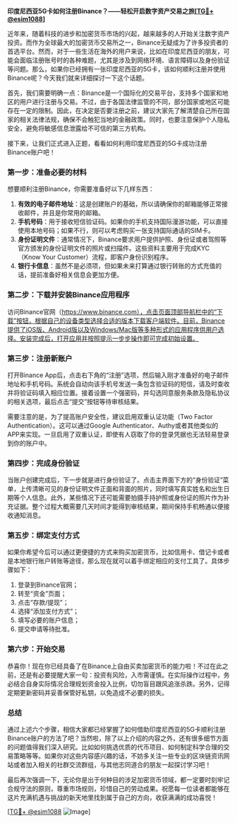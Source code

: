**印度尼西亚5G卡如何注册Binance？——轻松开启数字资产交易之旅[[TG💪+ @esim1088](https://t.me/s/esim1088)]**

近年来，随着科技的进步和加密货币市场的兴起，越来越多的人开始关注数字资产投资。而作为全球最大的加密货币交易所之一，Binance无疑成为了许多投资者的首选平台。然而，对于一些生活在海外的用户来说，比如在印度尼西亚的朋友，可能会面临注册账号时的各种难题，尤其是涉及到网络环境、语言障碍以及身份验证等问题。那么，如果你已经拥有一张印度尼西亚的5G卡，该如何顺利注册并使用Binance呢？今天我们就来详细探讨一下这个话题。

首先，我们需要明确一点：Binance是一个国际化的交易平台，支持多个国家和地区的用户进行注册与交易。不过，由于各国法律监管的不同，部分国家或地区可能存在一定的限制。因此，在决定是否要注册之前，建议大家先了解清楚自己所在国家的相关法律法规，确保不会触犯当地的金融政策。同时，也要注意保护个人隐私安全，避免将敏感信息泄露给不可信的第三方机构。

接下来，让我们正式进入正题，看看如何利用印度尼西亚的5G卡成功注册Binance账户吧！

### 第一步：准备必要的材料

想要顺利注册Binance，你需要准备好以下几样东西：

1. **有效的电子邮件地址**：这是创建账户的基础，所以请确保你的邮箱能够正常接收邮件，并且是你常用的邮箱。
2. **手机号码**：用于接收短信验证码。如果你的手机支持国际漫游功能，可以直接使用本地号码；如果不行，则可以考虑购买一张支持国际通话的SIM卡。
3. **身份证明文件**：通常情况下，Binance要求用户提供护照、身份证或者驾照等官方颁发的身份证明文件的照片或扫描件。这些资料主要用于完成KYC（Know Your Customer）流程，即客户身份识别程序。
4. **银行卡信息**：虽然不是必须项，但如果未来打算通过银行转账的方式充值的话，提前准备好相关信息会更加方便。

### 第二步：下载并安装Binance应用程序

访问Binance官网（https://www.binance.com），点击页面顶部导航栏中的“下载”按钮，根据自己的设备类型选择合适的版本下载客户端软件。目前，Binance提供了iOS版、Android版以及Windows/Mac版等多种形式的应用程序供用户选择。安装完成后，打开应用并按照提示一步步操作即可完成初始设置。

### 第三步：注册新账户

打开Binance App后，点击右下角的“注册”选项，然后输入刚才准备好的电子邮件地址和手机号码。系统会自动向该手机号发送一条包含验证码的短信，请及时查收并将验证码填入相应位置。接着设置一个强密码，并勾选同意服务条款及隐私协议的相关选项，最后点击“提交”按钮等待审核结果。

需要注意的是，为了提高账户安全性，建议启用双重认证功能（Two Factor Authentication）。这可以通过Google Authenticator、Authy或者其他类似的APP来实现。一旦启用了双重认证，即使有人窃取了你的登录凭据也无法轻易登录到你的账户中。

### 第四步：完成身份验证

当账户创建完成后，下一步就是进行身份验证了。点击主界面下方的“身份验证”菜单，上传清晰可见的身份证明文件正面和背面的照片，同时填写真实姓名和出生日期等个人信息。此外，某些情况下还可能需要拍摄手持护照或身份证的照片作为补充证据。整个过程大概需要几天时间才能得到审核结果，期间保持手机畅通以便接收通知消息。

### 第五步：绑定支付方式

如果你希望今后可以通过更便捷的方式来购买加密货币，比如信用卡、借记卡或者是本地银行账户转账等途径，那么现在就可以着手绑定相应的支付工具了。具体步骤如下：

1. 登录到Binance官网；
2. 转至“资金”页面；
3. 点击“存款/提现”；
4. 选择“添加支付方式”；
5. 填写必要的账户信息；
6. 提交申请等待批准。

### 第六步：开始交易

恭喜你！现在你已经具备了在Binance上自由买卖加密货币的能力啦！不过在此之前，还是有必要提醒大家一句：投资有风险，入市需谨慎。在实际操作过程中，务必结合自身实际情况合理规划资金投入比例，切勿盲目跟风追涨杀跌。另外，记得定期更新密码并妥善保管好私钥，以免造成不必要的损失。

### 总结

通过上述六个步骤，相信大家都已经掌握了如何借助印度尼西亚的5G卡顺利注册Binance账户的方法了吧？当然啦，除了以上介绍的内容之外，还有很多细节方面的问题值得我们深入研究。比如如何挑选优质的代币项目、如何制定科学合理的交易策略等等。如果你对这些内容感兴趣的话，不妨多关注一些专业的区块链资讯网站或者加入相关的社群交流群组，与其他志同道合的朋友一起探讨学习吧！

最后再次强调一下，无论你是出于何种目的涉足加密货币领域，都一定要时刻牢记合规守法的原则，尊重市场规则，珍惜自己的劳动成果。祝愿每一位读者都能够在这片充满机遇与挑战的新天地里找到属于自己的方向，收获满满的成功喜悦！

[[TG💪+ @esim1088](https://t.me/s/esim1088) ![Image](https://i.postimg.cc/4NQfJmqS/Snipaste-2025-05-13-00-14-12.png)]